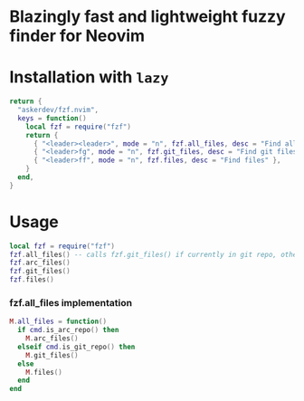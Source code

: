 # Blazingly fast and lightweight fuzzy finder for Neovim

# Installation with `lazy`

```lua
return {
  "askerdev/fzf.nvim",
  keys = function()
    local fzf = require("fzf")
    return {
      { "<leader><leader>", mode = "n", fzf.all_files, desc = "Find all files" },
      { "<leader>fg", mode = "n", fzf.git_files, desc = "Find git files" },
      { "<leader>ff", mode = "n", fzf.files, desc = "Find files" },
    }
  end,
}
```

# Usage

```lua
local fzf = require("fzf")
fzf.all_files() -- calls fzf.git_files() if currently in git repo, otherwise fzf.files() will be called
fzf.arc_files()
fzf.git_files()
fzf.files()
```

### fzf.all_files implementation

```lua
M.all_files = function()
  if cmd.is_arc_repo() then
    M.arc_files()
  elseif cmd.is_git_repo() then
    M.git_files()
  else
    M.files()
  end
end
```
